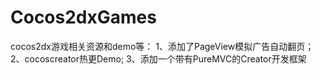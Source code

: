 # Cocos2dxGames
cocos2dx游戏相关资源和demo等：
1、添加了PageView模拟广告自动翻页；
2、cocoscreator热更Demo;
3、添加一个带有PureMVC的Creator开发框架

